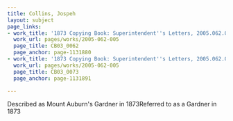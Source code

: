 ```yaml
---
title: Collins, Jospeh
layout: subject
page_links:
- work_title: '1873 Copying Book: Superintendent''s Letters, 2005.062.005'
  work_url: pages/works/2005-062-005
  page_title: CB03_0062
  page_anchor: page-1131880
- work_title: '1873 Copying Book: Superintendent''s Letters, 2005.062.005'
  work_url: pages/works/2005-062-005
  page_title: CB03_0073
  page_anchor: page-1131891

---
```

<p>Described as Mount Auburn's Gardner in 1873Referred to as a Gardner in 1873</p>
